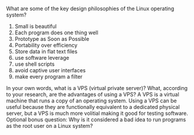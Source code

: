 What are some of the key design philosophies of the Linux operating system?
1. Small is beautiful
2. Each program does one thing well
3. Prototype as Soon as Possible
4. Portability over efficiency
5. Store data in flat text files
6. use software leverage
7. use shell scripts
8. avoid captive user interfaces
9. make every program a filter

In your own words, what is a VPS (virtual private server)? What, according to your research, are the advantages of using a VPS?
A VPS is a virtual machine that runs a copy of an operating system. Using a VPS can be useful because they are functionally equivalent to a dedicated physical server, but a VPS is much more volitial making it good for testing software. 
Optional bonus question: Why is it considered a bad idea to run programs as the root user on a Linux system?